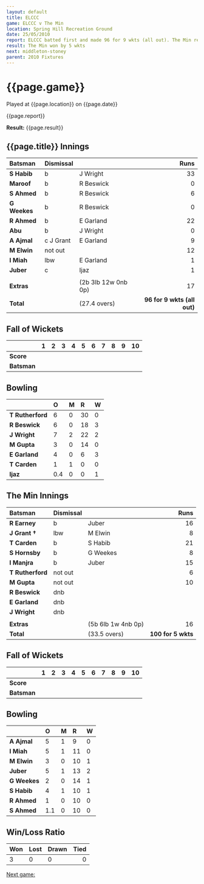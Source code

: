 ```yaml
---
layout: default
title: ELCCC
game: ELCCC v The Min
location: Spring Hill Recreation Ground
date: 25/05/2010
report: ELCCC batted first and made 96 for 9 wkts (all out). The Min replied with 100 for 5 wkts
result: The Min won by 5 wkts
next: middleton-stoney
parent: 2010 Fixtures
---
```


# {{page.game}}

Played at {{page.location}} on {{page.date}}

{{page.report}}

**Result:** {{page.result}}

## {{page.title}} Innings

| Batsman | Dismissal |  | Runs |
|:---|:---|---|---:|
| **S Habib** | b | J Wright | 33 |
| **Maroof** | b | R Beswick | 0 |
| **S Ahmed** | b | R Beswick | 6 |
| **G Weekes** | b | R Beswick | 0 |
| **R Ahmed** | b | E Garland | 22 |
| **Abu** | b | J Wright | 0 |
| **A Ajmal** | c J Grant | E Garland | 9 |
| **M Elwin** | not out |  | 12 |
| **I Miah** | lbw | E Garland | 1 |
| **Juber** | c | Ijaz | 1 |
|  |  |  |  |
| **Extras** | | (2b 3lb 12w 0nb 0p) | 17 |
| **Total** | | (27.4 overs) | **96 for 9 wkts (all out)** |

## Fall of Wickets

| | 1 | 2 | 3 | 4 | 5 | 6 | 7 | 8 | 9 | 10 |
|---|:---:|:---:|:---:|:---:|:---:|:---:|:---:|:---:|:---:|:---:|
| **Score** |  |  |  |  |  |  |  |  |  |  |
| **Batsman** |  |  |  |  |  |  |  |  |  |  |

## Bowling

| | O | M | R | W |
|---|:---|:---|:---|:---|
| **T Rutherford** | 6 | 0 | 30 | 0 |
| **R Beswick** | 6 | 0 | 18 | 3 |
| **J Wright** | 7 | 2 | 22 | 2 |
| **M Gupta** | 3 | 0 | 14 | 0 |
| **E Garland** | 4 | 0 | 6 | 3 |
| **T Carden** | 1 | 1 | 0 | 0 |
| **Ijaz** | 0.4 | 0 | 0 | 1 |

## The Min Innings

| Batsman | Dismissal |  | Runs |
|:---|:---|---|---:|
| **R Earney** | b | Juber | 16 |
| **J Grant &#8224;** | lbw | M Elwin | 8 |
| **T Carden** | b | S Habib | 21 |
| **S Hornsby** | b | G Weekes | 8 |
| **I Manjra** | b | Juber | 15 |
| **T Rutherford** | not out |  | 6 |
| **M Gupta** | not out |  | 10 |
| **R Beswick** | dnb |  |  |
| **E Garland** | dnb |  |  |
| **J Wright** | dnb |  |  |
|  |  |  |  |
| **Extras** | | (5b 6lb 1w 4nb 0p) | 16 |
| **Total** | | (33.5 overs) | **100 for 5 wkts** |

## Fall of Wickets

| | 1 | 2 | 3 | 4 | 5 | 6 | 7 | 8 | 9 | 10 |
|---|:---:|:---:|:---:|:---:|:---:|:---:|:---:|:---:|:---:|:---:|
| **Score** |  |  |  |  |  |  |  |  |  |  |
| **Batsman** |  |  |  |  |  |  |  |  |  |  |

## Bowling

| | O | M | R | W |
|---|:---|:---|:---|:---|
| **A Ajmal** | 5 | 1 | 9 | 0 |
| **I Miah** | 5 | 1 | 11 | 0 |
| **M Elwin** | 3 | 0 | 10 | 1 |
| **Juber** | 5 | 1 | 13 | 2 |
| **G Weekes** | 2 | 0 | 14 | 1 |
| **S Habib** | 4 | 1 | 10 | 1 |
| **R Ahmed** | 1 | 0 | 10 | 0 |
| **S Ahmed** | 1.1 | 0 | 10 | 0 |

## Win/Loss Ratio

| Won | Lost | Drawn | Tied |
|:---|:---|:---|---:|
| 3 | 0 | 0 | 0 |

[Next game:]({{page.next}})